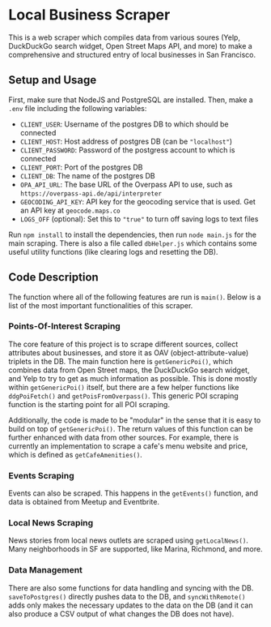 # Local Business Scraper

This is a web scraper which compiles data from various soures (Yelp, DuckDuckGo search widget, Open Street Maps API, and more) to make a comprehensive and structured entry of local businesses in San Francisco.

## Setup and Usage
First, make sure that NodeJS and PostgreSQL are installed. Then, make a `.env` file including the following variables:
* `CLIENT_USER`: Username of the postgres DB to which should be connected
* `CLIENT_HOST`: Host address of postgres DB (can be `"localhost"`)
* `CLIENT_PASSWORD`: Password of the postgress account to which is connected
* `CLIENT_PORT`: Port of the postgres DB
* `CLIENT_DB`: The name of the postgres DB
* `OPA_API_URL`: The base URL of the Overpass API to use, such as `https://overpass-api.de/api/interpreter`
* `GEOCODING_API_KEY`: API key for the geocoding service that is used. Get an API key at `geocode.maps.co`
* `LOGS_OFF` (optional): Set this to `"true"` to turn off saving logs to text files

Run `npm install` to install the dependencies, then run `node main.js` for the main scraping. There is also a file called `dbHelper.js` which contains some useful utility functions (like clearing logs and resetting the DB).

## Code Description

The function where all of the following features are run is `main()`. Below is a list of the most important functionalities of this scraper.

### Points-Of-Interest Scraping
The core feature of this project is to scrape different sources, collect attributes about businesses, and store it as OAV (object-attribute-value) triplets in the DB. The main function here is `getGenericPoi()`, which combines data from Open Street maps, the DuckDuckGo search widget, and Yelp to try to get as much information as possible. This is done mostly within `getGenericPoi()` itself, but there are a few helper functions like `ddgPoiFetch()` and `getPoisFromOverpass()`. This generic POI scraping function is the starting point for all POI scraping.

Additionally, the code is made to be "modular" in the sense that it is easy to build on top of `getGenericPoi()`. The return values of this function can be further enhanced with data from other sources. For example, there is currently an implementation to scrape a cafe's menu website and price, which is defined as `getCafeAmenities()`.

### Events Scraping
Events can also be scraped. This happens in the `getEvents()` function, and data is obtained from Meetup and Eventbrite.

### Local News Scraping

News stories from local news outlets are scraped using `getLocalNews()`. Many neighborhoods in SF are supported, like Marina, Richmond, and more.

### Data Management

There are also some functions for data handling and syncing with the DB. `saveToPostgres()` directly pushes data to the DB, and `syncWithRemote()` adds only makes the necessary updates to the data on the DB (and it can also produce a CSV output of what changes the DB does not have).
